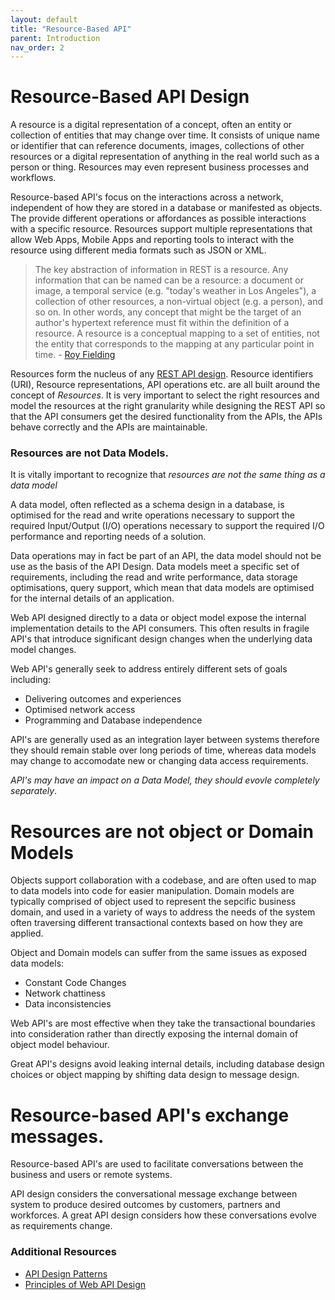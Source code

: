 ```yaml
---
layout: default
title: "Resource-Based API"
parent: Introduction
nav_order: 2
---
```

# Resource-Based API Design

A resource is a digital representation of a concept, often an entity or collection of entities that may change over time. It consists of unique name or identifier that can reference documents, images, collections of other resources or a digital representation of anything in the real world such as a person or thing.  Resources may even represent business processes and workflows.

Resource-based API's focus on the interactions across a network, independent of how they are stored in a database or manifested as objects. The provide different operations or affordances as possible interactions with a specific resource.  Resources support multiple representations that allow Web Apps, Mobile Apps and reporting tools to interact with the resource using different media formats such as JSON or XML.

> The key abstraction of information in REST is a resource. Any information that can be named can be a resource: a document or image, a temporal service (e.g. "today's weather in Los Angeles"), a collection of other resources, a non-virtual object (e.g. a person), and so on. In other words, any concept that might be the target of an author's hypertext reference must fit within the definition of a resource. A resource is a conceptual mapping to a set of entities, not the entity that corresponds to the mapping at any particular point in time. - [Roy Fielding](https://www.ics.uci.edu/~fielding/pubs/dissertation/rest_arch_style.htm#sec_5_2_1_1)
> 
>

Resources form the nucleus of any [REST API design](https://www.apitemplatepack.com/docs/introduction/what-is-rest/). Resource identifiers (URI), Resource representations, API operations etc. are all built around the concept of *Resources*. It is very important to select the right resources and model the resources at the right granularity while designing the REST API so that the API consumers get the desired functionality from the APIs, the APIs behave correctly and the APIs are maintainable.


### Resources are not Data Models.

It is vitally important to recognize that *resources are not the same thing as a data model*

A data model, often reflected as a schema design in a database, is optimised for the read and write operations necessary to support the required Input/Output (I/O) operations necessary to support the required I/O performance and reporting needs of a solution.

Data operations may in fact be part of an API, the data model should not be use as the basis of the API Design.  Data models meet a specific set of requirements, including the read and write performance, data storage optimisations, query support, which mean that data models are optimised for the internal details of an application.

Web API designed directly to a data or object model expose the internal implementation details to the API consumers. This often results in fragile API's that introduce significant design changes when the underlying data model changes.

Web API's generally seek to address entirely different sets of goals including:

- Delivering outcomes and experiences
- Optimised network access
- Programming and Database independence

API's are generally used as an integration layer between systems therefore they should remain stable over long periods of time, whereas data models may change to accomodate new or changing data access requirements.

*API's may have an impact on a Data Model, they should evovle completely separately*.

# Resources are not object or Domain Models

Objects support collaboration with a codebase, and are often used to map to data models into code for easier manipulation.  Domain models are typically comprised of object used to represent the sepcific business domain, and used in a variety of ways to address the needs of the system often traversing different transactional contexts based on how they are applied.

Object and Domain models can suffer from the same issues as exposed data models:
- Constant Code Changes
- Network chattiness
- Data inconsistencies

Web API's are most effective when they take the transactional boundaries into consideration rather than directly exposing the internal domain of object model behaviour.

Great API's designs avoid leaking internal details, including database design choices or object mapping by shifting data design to message design.

# Resource-based API's exchange messages.

Resource-based API's are used to facilitate conversations between the business and users or remote systems.

API design considers the conversational message exchange between system to produce desired outcomes by customers, partners and workforces. A great API design considers how these conversations evolve as requirements change.

### Additional Resources
- [API Design Patterns](https://garywoodfine.com/book-review-api-design-patterns/)
- [Principles of Web API Design](https://garywoodfine.com/book-review-principles-of-web-api-design/)